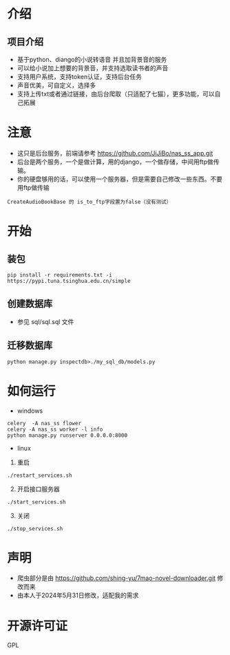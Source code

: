 # 介绍

## 项目介绍

- 基于python、diango的小说转语音 并且加背景音的服务
- 可以给小说加上想要的背景音，并支持选取读书者的声音
- 支持用户系统，支持token认证，支持后台任务
- 声音优美，可自定义，选择多
- 支持上传txt或者通过链接，由后台爬取（只适配了七猫），更多功能，可以自己拓展

# 注意

- 这只是后台服务，前端请参考 https://github.com/JiJiBo/nas_ss_app.git
- 后台是两个服务，一个是做计算，用的django，一个做存储，中间用ftp做传输。
- 你的硬盘够用的话，可以使用一个服务器，但是需要自己修改一些东西。不要用ftp做传输

```angular2html
CreateAudioBookBase 的 is_to_ftp字段置为false（没有测试）
```

# 开始

## 装包

```angular2html
pip install -r requirements.txt -i https://pypi.tuna.tsinghua.edu.cn/simple
```

## 创建数据库

- 参见 sql/sql.sql 文件

## 迁移数据库

```angular2html
python manage.py inspectdb>./my_sql_db/models.py
```

# 如何运行

- windows

```angular2html
celery  -A nas_ss flower
celery -A nas_ss worker -l info
python manage.py runserver 0.0.0.0:8000 
```

- linux

1. 重启

```angular2html
./restart_services.sh
```

2. 开启接口服务器

```angular2html
./start_services.sh
```

3. 关闭

```angular2html
./stop_services.sh
```

# 声明

- 爬虫部分是由 https://github.com/shing-yu/7mao-novel-downloader.git 修改而来
- 由本人于2024年5月31日修改，适配我的需求

# 开源许可证

GPL